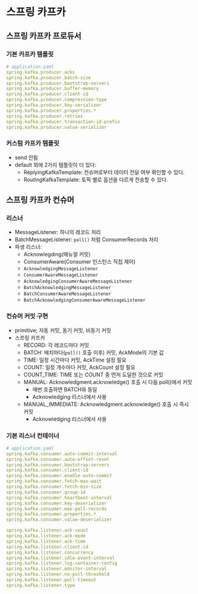 # 스프링 카프카

## 스프링 카프카 프로듀서

### 기본 카프카 템플릿

```yaml
# application.yaml
spring.kafka.producer.acks
spring.kafka.producer.batch-size
spring.kafka.producer.bootstrap-servers
spring.kafka.producer.buffer-memory
spring.kafka.producer.client-id
spring.kafka.producer.compression-type
spring.kafka.producer.key-serializer
spring.kafka.producer.properties.*
spring.kafka.producer.retries
spring.kafka.producer.transaction-id-prefix
spring.kafka.producer.value-serializer
```

### 커스텀 카프카 템플릿

- send 안됨
- default 외에 2가지 템플릿이 더 있다:
  - ReplyingKafkaTemplate: 컨슈머로부터 데이터 전달 여부 확인할 수 있다.
  - RoutingKafkaTemplate: 토픽 별로 옵션을 다르게 전송할 수 있다.

## 스프링 카프카 컨슈머

### 리스너
- MessageListener: 하나의 레코드 처리
- BatchMessageListener: `poll()` 처럼 ConsumerRecords 처리
- 파생 리스너:
    - Acknowlegding(매뉴얼 커밋)
    - ConsumerAware(Consumer 인스턴스 직접 제어)
    - `AcknowledgingMessageListener`
    - `ConsumerAwareMessageListener`
    - `AcknowledgingConsumerAwareMessageListener`
    - `BatchAcknowledgingMessageListener`
    - `BatchConsumerAwareMessageListener`
    - `BatchAcknowledgingConsumerAwareMessageListener`
  
### 컨슈머 커밋 구현
  - primitive; 자동 커밋, 동기 커밋, 비동기 커밋
  - 스프링 카프카
      - RECORD: 각 레코드마다 커밋
      - BATCH: 배치마다(`poll()` 호출 이후) 커밋, AckMode의 기본 값
      - TIME: 일정 시간마다 커밋, AckTime 설정 필요
      - COUNT: 일정 개수마다 커밋, AckCount 설정 필요
      - COUNT_TIME: TIME 또는 COUNT 중 먼저 도달한 것으로 커밋
      - MANUAL: Acknowledgment.acknowledge() 호출 시 다음 poll()에서 커밋
        - 매번 호출하면 BATCH와 동일
        - Acknowledging 리스너에서 사용
      - MANUAL_IMMEDIATE: Acknowledgment.acknowledge() 호출 시 즉시 커밋
        - Acknowledging 리스너에서 사용
  
### 기본 리스너 컨테이너

```yaml
# application.yaml
spring.kafka.consumer.auto-commit-interval
spring.kafka.consumer.auto-offset-reset
spring.kafka.consumer.bootstrap-servers
spring.kafka.consumer.client-id
spring.kafka.consumer.enable-auto-commit
spring.kafka.consumer.fetch-max-wait
spring.kafka.consumer.fetch-min-size
spring.kafka.consumer.group-id
spring.kafka.consumer.heartbeat-interval
spring.kafka.consumer.key-deserializer
spring.kafka.consumer.max-poll-records
spring.kafka.consumer.properties.*
spring.kafka.consumer.value-deserializer

spring.kafka.listener.ack-count
spring.kafka.listener.ack-mode
spring.kafka.listener.ack-time
spring.kafka.listener.client-id
spring.kafka.listener.concurrency
spring.kafka.listener.idle-event-interval
spring.kafka.listener.log-container-config
spring.kafka.listener.monitor-interval
spring.kafka.listener.no-poll-threshold
spring.kafka.listener.poll-timeout
spring.kafka.listener.type
```
```